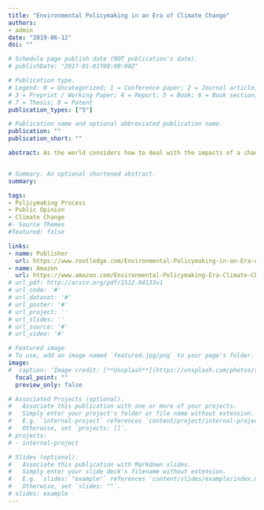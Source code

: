```yaml
---
title: "Environmental Policymaking in an Era of Climate Change"
authors:
- admin
date: "2019-06-12"
doi: ""

# Schedule page publish date (NOT publication's date).
# publishDate: "2017-01-01T00:00:00Z"

# Publication type.
# Legend: 0 = Uncategorized; 1 = Conference paper; 2 = Journal article;
# 3 = Preprint / Working Paper; 4 = Report; 5 = Book; 6 = Book section;
# 7 = Thesis; 8 = Patent
publication_types: ["5"]

# Publication name and optional abbreviated publication name.
publication: ""
publication_short: ""

abstract: As the world considers how to deal with the impacts of a changing climate, it’s vital that we understand the ways in which the United States’ policymaking process addresses environmental issues. A mix of existing theory and original analysis, Environmental Policymaking in an Era of Climate Change applies recent policy scholarship to questions of environmental governance, with a particular focus on climate change. The book examines how competing political actors influence policies within and across institutions, focusing on both a macro-level, where formal bodies set the agenda, and a meso-level, where issues are contained within policy subsystems. Divided into two sections, the book incorporates insights from political science and public policy to provide the reader with a better understanding of how environmental policy decisions are made. Part I offers a framework for understanding environmental policymaking, exploring the history of environmental policy, and discussing the importance of values in environmental policy. Part II applies the framework to the issue of climate change, focusing on agenda-setting and the role of formal institutions in the policymaking process, covering topics that include Congress, the Executive and Judicial branches, and how climate change cuts across policy subsystem boundaries. By placing specific climate change case studies in a broader context, Environmental Policymaking in an Era of Climate Change will help students enrolled in political science, public administration, public policy, and environmental studies courses – as well as all those interested in the impacts of policy on climate change – to understand what is, and will likely continue to be, one of the most pressing policy issues of our time.


# Summary. An optional shortened abstract.
summary:

tags:
- Policymaking Process
- Public Opinion
- Climate Change
#- Source Themes
#featured: false

links:
- name: Publisher
  url: https://www.routledge.com/Environmental-Policymaking-in-an-Era-of-Climate-Change-1st-Edition/Nowlin/p/book/9781138216938
- name: Amazon
  url: https://www.amazon.com/Environmental-Policymaking-Era-Climate-Change/dp/1138216933/ref=sr_1_2?keywords=Environmental+Policymaking+in+an+Era+of+Climate+Change&qid=1560292196&s=gateway&sr=8-2
# url_pdf: http://arxiv.org/pdf/1512.04133v1
# url_code: '#'
# url_dataset: '#'
# url_poster: '#'
# url_project: ''
# url_slides: ''
# url_source: '#'
# url_video: '#'

# Featured image
# To use, add an image named `featured.jpg/png` to your page's folder. 
image:
#  caption: 'Image credit: [**Unsplash**](https://unsplash.com/photos/s9CC2SKySJM)'
  focal_point: ""
  preview_only: false

# Associated Projects (optional).
#   Associate this publication with one or more of your projects.
#   Simply enter your project's folder or file name without extension.
#   E.g. `internal-project` references `content/project/internal-project/index.md`.
#   Otherwise, set `projects: []`.
# projects:
# - internal-project

# Slides (optional).
#   Associate this publication with Markdown slides.
#   Simply enter your slide deck's filename without extension.
#   E.g. `slides: "example"` references `content/slides/example/index.md`.
#   Otherwise, set `slides: ""`.
# slides: example
---
```


<!-- {{% alert note %}}
Click the *Slides* button above to demo Academic's Markdown slides feature.
{{% /alert %}}

Supplementary notes can be added here, including [code and math](https://sourcethemes.com/academic/docs/writing-markdown-latex/). --> 

